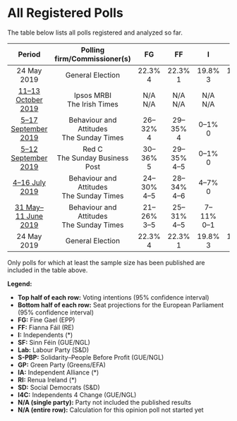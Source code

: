 # All Registered Polls

The table below lists all polls registered and analyzed so far.

| Period     | Polling firm/Commissioner(s) | FG | FF | I | SF | Lab | S-PBP | GP | IA | RI | SD | I4C |
|:----------:|:----------------------------:|:--:|:--:|:--:|:--:|:--:|:--:|:--:|:--:|:--:|:--:|:--:|
| 24 May 2019 | General Election | 22.3% <br> 4 | 22.3% <br> 1 | 19.8% <br> 3 | 19.5% <br> 3 | 5.3% <br> 0 | 1.5% <br> 0 | 4.9% <br> 0 | 0.0% <br> 0 | 0.0% <br> 0 | 0.0% <br> 0 | 0.0% <br> 0 |
| [11–13 October 2019](2019-10-13-IpsosMRBI.html) | Ipsos MRBI <br> The Irish Times | N/A <br> N/A | N/A <br> N/A | N/A <br> N/A | N/A <br> N/A | N/A <br> N/A | N/A <br> N/A | N/A <br> N/A | N/A <br> N/A | N/A <br> N/A | N/A <br> N/A | N/A <br> N/A |
| [5–17 September 2019](2019-09-17-BehaviourandAttitudes.html) | Behaviour and Attitudes <br> The Sunday Times | 26–32% <br> 4 | 29–35% <br> 4 | 0–1% <br> 0 | 19–25% <br> 3 | 2–5% <br> 0 | 1–2% <br> 0 | 4–7% <br> 0 | 3–6% <br> 0 | 1–2% <br> 0 | 1–2% <br> 0 | 0–1% <br> 0 |
| [5–12 September 2019](2019-09-12-RedC.html) | Red C <br> The Sunday Business Post | 30–36% <br> 5 | 29–35% <br> 4–5 | 0–1% <br> 0 | 12–16% <br> 1–2 | 5–9% <br> 0–1 | 1–2% <br> 0 | 6–10% <br> 0–1 | 2–5% <br> 0 | 0–1% <br> 0 | 1–2% <br> 0 | 0–1% <br> 0 |
| [4–16 July 2019](2019-07-16-BehaviourandAttitudes.html) | Behaviour and Attitudes <br> The Sunday Times | 24–30% <br> 4–5 | 28–34% <br> 4–6 | 4–7% <br> 0 | 12–17% <br> 1–3 | 4–7% <br> 0 | 1–3% <br> 0 | 6–9% <br> 0–1 | 3–6% <br> 0 | 1–2% <br> 0 | 1–2% <br> 0 | 2–4% <br> 0 |
| [31 May–11 June 2019](2019-06-11-BehaviourandAttitudes.html) | Behaviour and Attitudes <br> The Sunday Times | 21–26% <br> 3–5 | 25–31% <br> 4–5 | 7–11% <br> 0–1 | 10–14% <br> 0–2 | 4–7% <br> 0 | 1–3% <br> 0 | 9–13% <br> 1–2 | 2–4% <br> 0 | 1–2% <br> 0 | 1–2% <br> 0 | 3–6% <br> 0 |
| 24 May 2019 | General Election | 22.3% <br> 4 | 22.3% <br> 1 | 19.8% <br> 3 | 19.5% <br> 3 | 5.3% <br> 0 | 1.5% <br> 0 | 4.9% <br> 0 | 0.0% <br> 0 | 0.0% <br> 0 | 0.0% <br> 0 | 0.0% <br> 0 |

Only polls for which at least the sample size has been published are included in the table above.

**Legend:**
+ **Top half of each row:** Voting intentions (95% confidence interval)
+ **Bottom half of each row:** Seat projections for the European Parliament (95% confidence interval)
+ **FG:** Fine Gael (EPP)
+ **FF:** Fianna Fáil (RE)
+ **I:** Independents (*)
+ **SF:** Sinn Féin (GUE/NGL)
+ **Lab:** Labour Party (S&D)
+ **S-PBP:** Solidarity–People Before Profit (GUE/NGL)
+ **GP:** Green Party (Greens/EFA)
+ **IA:** Independent Alliance (*)
+ **RI:** Renua Ireland (*)
+ **SD:** Social Democrats (S&D)
+ **I4C:** Independents 4 Change (GUE/NGL)
+ **N/A (single party):** Party not included the published results
+ **N/A (entire row):** Calculation for this opinion poll not started yet

